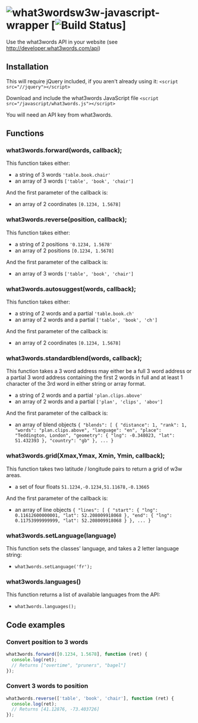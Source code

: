 # ![what3words](https://map.what3words.com/images/map/marker-border.png)w3w-javascript-wrapper [![Build Status](https://travis-ci.org/vicchi/w3w-javascript-wrapper.svg?branch=gg-api-v2-rework)]

Use the what3words API in your website (see http://developer.what3words.com/api)


## Installation

This will require jQuery included, if you aren't already using it:
`<script src="//jquery"></script>`

Download and include the what3words JavaScript file
`<script src="/javascript/what3words.js"></script>`

You will need an API key from what3words.

## Functions

### what3words.forward(words, callback);
This function takes either:
- a string of 3 words `'table.book.chair'`
- an array of 3 words `['table', 'book', 'chair']`

And the first parameter of the callback is:
- an array of 2 coordinates `[0.1234, 1.5678]`

### what3words.reverse(position, callback);
This function takes either:
- a string of 2 positions `'0.1234, 1.5678'`
- an array of 2 positions `[0.1234, 1.5678]`

And the first parameter of the callback is:
- an array of 3 words `['table', 'book', 'chair']`

### what3words.autosuggest(words, callback);
This function takes either:
- a string of 2 words and a partial `'table.book.ch'`
- an array of 2 words and a partial `['table', 'book', 'ch']`

And the first parameter of the callback is:
- an array of 2 coordinates `[0.1234, 1.5678]`

### what3words.standardblend(words, callback);
This function takes a 3 word address may either be a full 3 word address or a partial 3 word address containing the first 2 words in full and at least 1 character of the 3rd word in either string or array format.
- a string of 2 words and a partial `'plan.clips.above'`
- an array of 2 words and a partial `['plan', 'clips', 'abov']`

And the first parameter of the callback is:
- an array of blend objects `{
  "blends": [
    {
      "distance": 1,
      "rank": 1,
      "words": "plan.clips.above",
      "language": "en",
      "place": "Teddington, London",
      "geometry": {
        "lng": -0.348023,
        "lat": 51.432393
      },
      "country": "gb"
    },
...
}`

### what3words.grid(Xmax,Ymax, Xmin, Ymin, callback);
This function takes two latitude / longitude pairs to return a grid of w3w areas.
- a set of four floats `51.1234,-0.1234,51.11678,-0.13665`

And the first parameter of the callback is:
- an array of line objects `{
  "lines": [
    {
      "start": {
        "lng": 0.11612600000001,
        "lat": 52.208009918068
      },
      "end": {
        "lng": 0.11753999999999,
        "lat": 52.208009918068
      }
    },
...
}`

### what3words.setLanguage(language)
This function sets the classes' language, and takes a 2 letter language string:
- `what3words.setLanguage('fr');`

### what3words.languages()
This function returns a list of available languages from the API:
- `what3words.languages();`

## Code examples

### Convert position to 3 words

```javascript
what3words.forward([0.1234, 1.5678], function (ret) {
  console.log(ret);
  // Returns ["overtime", "pruners", "bagel"]
});
```

### Convert 3 words to position

```javascript
what3words.reverse(['table', 'book', 'chair'], function (ret) {
  console.log(ret);
  // Returns [41.12876, -73.403726]
});
```

